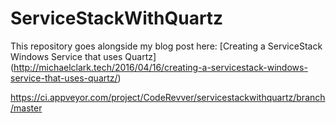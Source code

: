 # ServiceStackWithQuartz

This repository goes alongside my blog post here:  [Creating a ServiceStack Windows Service that uses Quartz] (http://michaelclark.tech/2016/04/16/creating-a-servicestack-windows-service-that-uses-quartz/)

https://ci.appveyor.com/project/CodeRevver/servicestackwithquartz/branch/master
